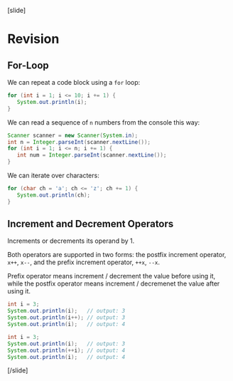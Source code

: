 [slide]
# Revision

## For-Loop
We can repeat a code block using a `for` loop:
```java
for (int i = 1; i <= 10; i += 1) {
   System.out.println(i);
}
```

We can read a sequence of `n` numbers from the console this way:
```java
Scanner scanner = new Scanner(System.in);
int n = Integer.parseInt(scanner.nextLine());
for (int i = 1; i <= n; i += 1) {
   int num = Integer.parseInt(scanner.nextLine());
}
```

We can iterate over characters:
```java
for (char ch = 'a'; ch <= 'z'; ch += 1) {
   System.out.println(ch);
}
```

## Increment and Decrement Operators
Increments or decrements its operand by 1.

Both operators are supported in two forms: the postfix increment operator, `x++`, `x--`, and the prefix increment operator, `++x`, `--x`.

Prefix operator means increment / decrement the value before using it, while the postfix operator means increment / decremenet the value after using it.

```java
int i = 3;
System.out.println(i);   // output: 3
System.out.println(i++); // output: 3
System.out.println(i);   // output: 4
```

```java
int i = 3;
System.out.println(i);   // output: 3
System.out.println(++i); // output: 4
System.out.println(i);   // output: 4
```
[/slide]
